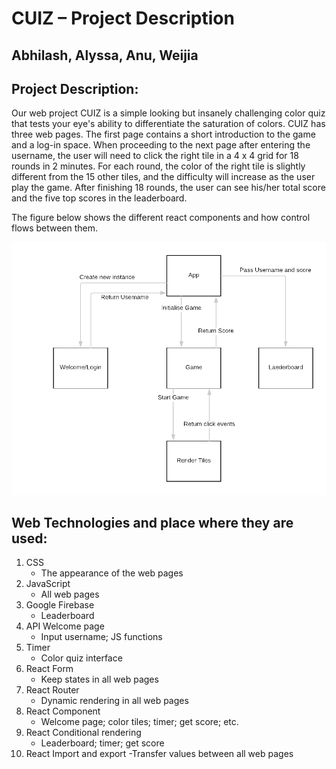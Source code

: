 # CUIZ – Project Description
## Abhilash, Alyssa, Anu, Weijia


## Project Description:
Our web project CUIZ is a simple looking but insanely challenging color quiz that tests your eye's ability to differentiate the saturation of colors.
CUIZ has three web pages. The first page contains a short introduction to the game and a log-in space. When proceeding to the next page after entering the username, the user will need to click the right tile in a 4 x 4 grid for 18 rounds in 2 minutes. For each round, the color of the right tile is slightly different from the 15 other tiles, and the difficulty will increase as the user play the game. After finishing 18 rounds, the user can see his/her total score and the five top scores in the leaderboard.  

The figure below shows the different react components and how control flows between them.

![alt tag](https://github.com/abhilash-sridhara/UCB-webarch-cquiz/blob/master/React-components-control-flow.png)

## Web Technologies and place where they are used:
1.	CSS	
    - The appearance of the web pages
2.	JavaScript	
    - All web pages
3.	Google Firebase	
    - Leaderboard
4.	API	Welcome page 
    - Input username; JS functions
5.	Timer	
    - Color quiz interface
6.	React Form	
    - Keep states in all web pages
7.	React Router 	
    - Dynamic rendering in all web pages 
8.	React Component	
    - Welcome page; color tiles; timer; get score; etc.
9.	React Conditional rendering	
    - Leaderboard; timer; get score
10.	React Import and export	
    -Transfer values between all web pages

 

